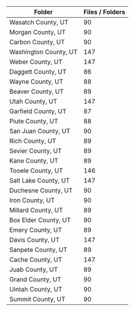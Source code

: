 | Folder                |   Files / Folders |
|-----------------------|-------------------|
| Wasatch County, UT    |                90 |
| Morgan County, UT     |                90 |
| Carbon County, UT     |                90 |
| Washington County, UT |               147 |
| Weber County, UT      |               147 |
| Daggett County, UT    |                86 |
| Wayne County, UT      |                88 |
| Beaver County, UT     |                89 |
| Utah County, UT       |               147 |
| Garfield County, UT   |                87 |
| Piute County, UT      |                88 |
| San Juan County, UT   |                90 |
| Rich County, UT       |                89 |
| Sevier County, UT     |                89 |
| Kane County, UT       |                89 |
| Tooele County, UT     |               146 |
| Salt Lake County, UT  |               147 |
| Duchesne County, UT   |                90 |
| Iron County, UT       |                90 |
| Millard County, UT    |                89 |
| Box Elder County, UT  |                90 |
| Emery County, UT      |                89 |
| Davis County, UT      |               147 |
| Sanpete County, UT    |                89 |
| Cache County, UT      |               147 |
| Juab County, UT       |                89 |
| Grand County, UT      |                90 |
| Uintah County, UT     |                90 |
| Summit County, UT     |                90 |